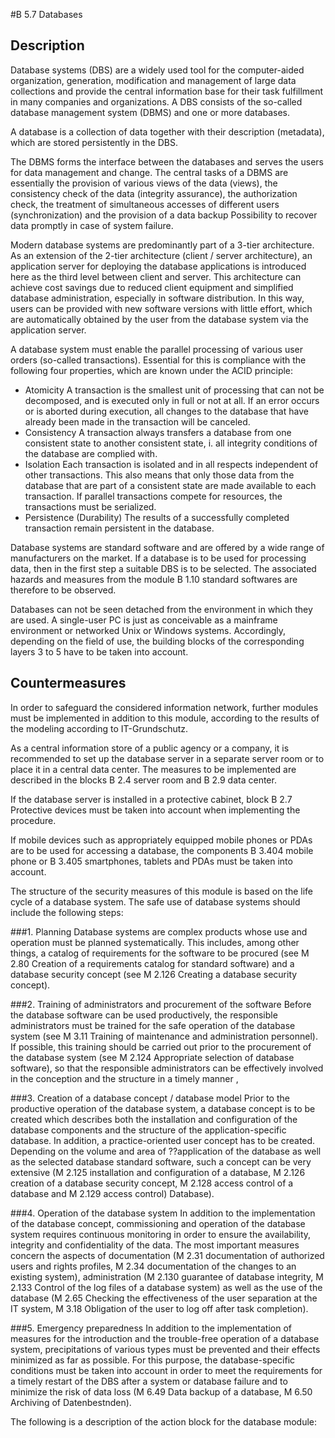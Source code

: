 #B 5.7 Databases
## Description 
Database systems (DBS) are a widely used tool for the computer-aided organization, generation, modification and management of large data collections and provide the central information base for their task fulfillment in many companies and organizations. A DBS consists of the so-called database management system (DBMS) and one or more databases.

A database is a collection of data together with their description (metadata), which are stored persistently in the DBS.

The DBMS forms the interface between the databases and serves the users for data management and change. The central tasks of a DBMS are essentially the provision of various views of the data (views), the consistency check of the data (integrity assurance), the authorization check, the treatment of simultaneous accesses of different users (synchronization) and the provision of a data backup Possibility to recover data promptly in case of system failure.

Modern database systems are predominantly part of a 3-tier architecture. As an extension of the 2-tier architecture (client / server architecture), an application server for deploying the database applications is introduced here as the third level between client and server. This architecture can achieve cost savings due to reduced client equipment and simplified database administration, especially in software distribution. In this way, users can be provided with new software versions with little effort, which are automatically obtained by the user from the database system via the application server.



A database system must enable the parallel processing of various user orders (so-called transactions). Essential for this is compliance with the following four properties, which are known under the ACID principle:

* Atomicity A transaction is the smallest unit of processing that can not be decomposed, and is executed only in full or not at all. If an error occurs or is aborted during execution, all changes to the database that have already been made in the transaction will be canceled.
* Consistency A transaction always transfers a database from one consistent state to another consistent state, i. all integrity conditions of the database are complied with.
* Isolation Each transaction is isolated and in all respects independent of other transactions. This also means that only those data from the database that are part of a consistent state are made available to each transaction. If parallel transactions compete for resources, the transactions must be serialized.
* Persistence (Durability) The results of a successfully completed transaction remain persistent in the database.


Database systems are standard software and are offered by a wide range of manufacturers on the market. If a database is to be used for processing data, then in the first step a suitable DBS is to be selected. The associated hazards and measures from the module B 1.10 standard softwares are therefore to be observed.

Databases can not be seen detached from the environment in which they are used. A single-user PC is just as conceivable as a mainframe environment or networked Unix or Windows systems. Accordingly, depending on the field of use, the building blocks of the corresponding layers 3 to 5 have to be taken into account.



## Countermeasures 
In order to safeguard the considered information network, further modules must be implemented in addition to this module, according to the results of the modeling according to IT-Grundschutz.

As a central information store of a public agency or a company, it is recommended to set up the database server in a separate server room or to place it in a central data center. The measures to be implemented are described in the blocks B 2.4 server room and B 2.9 data center.

If the database server is installed in a protective cabinet, block B 2.7 Protective devices must be taken into account when implementing the procedure.

If mobile devices such as appropriately equipped mobile phones or PDAs are to be used for accessing a database, the components B 3.404 mobile phone or B 3.405 smartphones, tablets and PDAs must be taken into account.

The structure of the security measures of this module is based on the life cycle of a database system. The safe use of database systems should include the following steps:



###1. Planning
Database systems are complex products whose use and operation must be planned systematically. This includes, among other things, a catalog of requirements for the software to be procured (see M 2.80 Creation of a requirements catalog for standard software) and a database security concept (see M 2.126 Creating a database security concept).



###2. Training of administrators and procurement of the software
Before the database software can be used productively, the responsible administrators must be trained for the safe operation of the database system (see M 3.11 Training of maintenance and administration personnel). If possible, this training should be carried out prior to the procurement of the database system (see M 2.124 Appropriate selection of database software), so that the responsible administrators can be effectively involved in the conception and the structure in a timely manner ,



###3. Creation of a database concept / database model
Prior to the productive operation of the database system, a database concept is to be created which describes both the installation and configuration of the database components and the structure of the application-specific database. In addition, a practice-oriented user concept has to be created. Depending on the volume and area of ??application of the database as well as the selected database standard software, such a concept can be very extensive (M 2.125 installation and configuration of a database, M 2.126 creation of a database security concept, M 2.128 access control of a database and M 2.129 access control) Database).



###4. Operation of the database system
In addition to the implementation of the database concept, commissioning and operation of the database system requires continuous monitoring in order to ensure the availability, integrity and confidentiality of the data. The most important measures concern the aspects of documentation (M 2.31 documentation of authorized users and rights profiles, M 2.34 documentation of the changes to an existing system), administration (M 2.130 guarantee of database integrity, M 2.133 Control of the log files of a database system) as well as the use of the database (M 2.65 Checking the effectiveness of the user separation at the IT system, M 3.18 Obligation of the user to log off after task completion).



###5. Emergency preparedness
In addition to the implementation of measures for the introduction and the trouble-free operation of a database system, precipitations of various types must be prevented and their effects minimized as far as possible. For this purpose, the database-specific conditions must be taken into account in order to meet the requirements for a timely restart of the DBS after a system or database failure and to minimize the risk of data loss (M 6.49 Data backup of a database, M 6.50 Archiving of Datenbestnden).

The following is a description of the action block for the database module:



